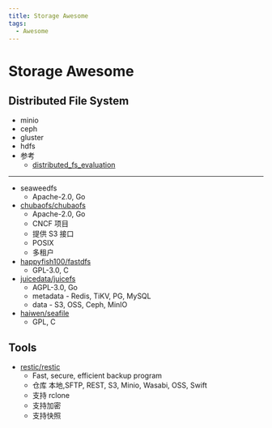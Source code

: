 ```yaml
---
title: Storage Awesome
tags:
  - Awesome
---
```


# Storage Awesome

## Distributed File System

- minio
- ceph
- gluster
- hdfs
- 参考
  - [distributed_fs_evaluation](https://www.reddit.com/r/homelab/comments/q9weh4/distributed_fs_evaluation/)

---

- seaweedfs
  - Apache-2.0, Go
- [chubaofs/chubaofs](https://github.com/chubaofs/chubaofs)
  - Apache-2.0, Go
  - CNCF 项目
  - 提供 S3 接口
  - POSIX
  - 多租户
- [happyfish100/fastdfs](https://github.com/happyfish100/fastdfs)
  - GPL-3.0, C
- [juicedata/juicefs](https://github.com/juicedata/juicefs)
  - AGPL-3.0, Go
  - metadata - Redis, TiKV, PG, MySQL
  - data - S3, OSS, Ceph, MinIO
- [haiwen/seafile](https://github.com/haiwen/seafile)
  - GPL, C

## Tools

- [restic/restic](https://github.com/restic/restic)
  - Fast, secure, efficient backup program
  - 仓库 本地,SFTP, REST, S3, Minio, Wasabi, OSS, Swift
  - 支持 rclone
  - 支持加密
  - 支持快照
